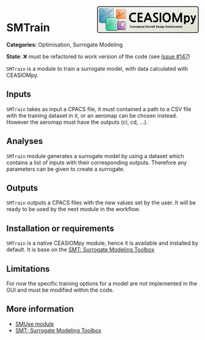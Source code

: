 

<img align="right" height="70" src="../../documents/logos/CEASIOMpy_banner_main.png">

# SMTrain

**Categories:** Optimisation, Surrogate Modeling

**State**: :x: must be refactored to work version of the code (see [Issue #147](https://github.com/cfsengineering/CEASIOMpy/issues/147))


`SMTrain` is a module to train a surrogate model, with data calculated with CEASIOMpy.


## Inputs

`SMTrain` takes as input a CPACS file, it must contained a path to a CSV file with the training dataset in it, or an aeromap can be chosen instead. However the aeromap must have the outputs (cl, cd, ...).


## Analyses

`SMTrain` module generates a surrogate model by using a dataset which contains a list of inputs with their corresponding outputs. Therefore any parameters can be given to create a surrogate.

## Outputs

`SMTrain` outputs a CPACS files with the new values set by the user. It will be ready to be used by the next module in the workflow.


## Installation or requirements

`SMTrain` is a native CEASIOMpy module, hence it is available and installed by default. It is base on the [SMT: Surrogate Modeling Toolbox](https://smt.readthedocs.io/en/latest/)


## Limitations

For now the specific training options for a model are not implemented in the GUI and must be modified within the code.


## More information

* [SMUse module](../SMUse/README.md)
* [SMT: Surrogate Modeling Toolbox](https://smt.readthedocs.io/en/latest/)

